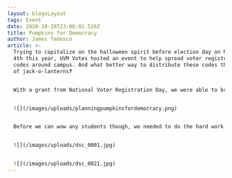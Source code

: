 ```yaml
---
layout: blogsLayout
tags: Event
date: 2020-10-28T23:08:01.526Z
title: Pumpkins for Democracy
author: James Tedesco
article: >-
  Trying to capitalize on the halloween spirit before election day on November
  4th this year, UVM Votes hosted an event to help spread voter registration QR
  codes around campus. And what better way to distribute these codes than on top
  of jack-o-lanterns‽


  With a grant from National Voter Registration Day, we were able to bring this event into reality. Here's a peak at one of my drafts of the impact we'd have on campus:


  ![](/images/uploads/planningpumpkinsfordemocracy.png)


  Before we can wow any students though, we needed to do the hard work of cutting some gord and scooping some guts. Armed with 20 pumpkins, a few cutting implements, and some personal grit, we got to work.


  ![](/images/uploads/dsc_0001.jpg)


  ![](/images/uploads/dsc_0021.jpg)
---
```

